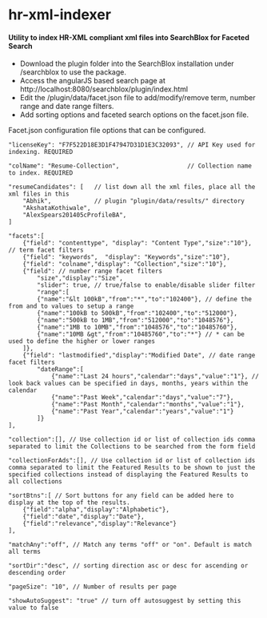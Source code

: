 hr-xml-indexer
==============

#### Utility to index HR-XML compliant xml files into SearchBlox for Faceted Search


- Download the plugin folder into the SearchBlox installation under /searchblox to use the package. 
- Access the angularJS based search page at http://localhost:8080/searchblox/plugin/index.html
- Edit the /plugin/data/facet.json file to add/modify/remove term, number range and date range filters.
- Add sorting options and faceted search options on the facet.json file. 

Facet.json configuration file options that can be configured.
    
    "licenseKey": "F7F522D18E3D1F47947D31D1E3C32093", // API Key used for indexing. REQUIRED
    
    "colName": "Resume-Collection",                   // Collection name to index. REQUIRED
    
    "resumeCandidates": [   // list down all the xml files, place all the xml files in this
        "Abhik",            // plugin "plugin/data/results/" directory
        "AkshataKothiwale",
        "AlexSpears201405cProfileBA",
    ]
    
    "facets":[
        {"field": "contenttype", "display": "Content Type","size":"10"}, // term facet filters
        {"field": "keywords",  "display": "Keywords","size":"10"}, 
        {"field": "colname","display": "Collection","size":"10"},
        {"field": // number range facet filters
            "size","display":"Size",
            "slider": true, // true/false to enable/disable slider filter
            "range":[
            {"name":"&lt 100kB","from":"*","to":"102400"}, // define the from and to values to setup a range
            {"name":"100kB to 500kB","from":"102400","to":"512000"}, 
            {"name":"500kB to 1MB","from":"512000","to":"1048576"},
            {"name":"1MB to 10MB","from":"1048576","to":"10485760"},
            {"name":"10MB &gt","from":"10485760","to":"*"} // * can be used to define the higher or lower ranges
        ]},
        {"field": "lastmodified","display":"Modified Date", // date range facet filters
            "dateRange":[ 
                {"name":"Last 24 hours","calendar":"days","value":"1"}, // look back values can be specified in days, months, years within the calendar
                {"name":"Past Week","calendar":"days","value":"7"},
                {"name":"Past Month","calendar":"months","value":"1"},
                {"name":"Past Year","calendar":"years","value":"1"}
            ]}
    ],
    
    "collection":[], // Use collection id or list of collection ids comma separated to limit the Collections to be searched from the form field
    
    "collectionForAds":[], // Use collection id or list of collection ids comma separated to limit the Featured Results to be shown to just the specified collections instead of displaying the Featured Results to all collections
    
    "sortBtns":[ // Sort buttons for any field can be added here to display at the top of the results.
		{"field":"alpha","display":"Alphabetic"},
		{"field":"date","display":"Date"},
		{"field":"relevance","display":"Relevance"}
    ],
    
    "matchAny":"off", // Match any terms "off" or "on". Default is match all terms
    
    "sortDir":"desc", // sorting direction asc or desc for ascending or descending order
    
    "pageSize": "10", // Number of results per page
    
    "showAutoSuggest": "true" // turn off autosuggest by setting this value to false
